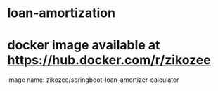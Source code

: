 # loan-amortization

# docker image available at https://hub.docker.com/r/zikozee
image name: zikozee/springboot-loan-amortizer-calculator

